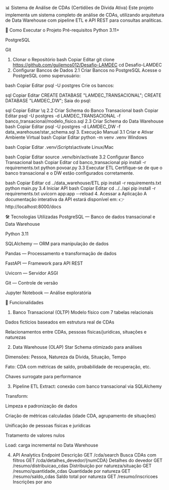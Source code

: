📊 Sistema de Análise de CDAs (Certidões de Dívida Ativa)
Este projeto implementa um sistema completo de análise de CDAs, utilizando arquitetura de Data Warehouse com pipeline ETL e API REST para consultas analíticas.

🚀 Como Executar o Projeto
Pré-requisitos
Python 3.11+

PostgreSQL

Git

1. Clonar o Repositório
bash
Copiar
Editar
git clone https://github.com/guilemos012/Desafio-LAMDEC
cd Desafio-LAMDEC
2. Configurar Bancos de Dados
2.1 Criar Bancos no PostgreSQL
Acesse o PostgreSQL como superusuário:

bash
Copiar
Editar
psql -U postgres
Crie os bancos:

sql
Copiar
Editar
CREATE DATABASE "LAMDEC_TRANSACIONAL";
CREATE DATABASE "LAMDEC_DW";
Saia do psql:

sql
Copiar
Editar
\q
2.2 Criar Schema do Banco Transacional
bash
Copiar
Editar
psql -U postgres -d LAMDEC_TRANSACIONAL -f banco_transacional/modelo_fisico.sql
2.3 Criar Schema do Data Warehouse
bash
Copiar
Editar
psql -U postgres -d LAMDEC_DW -f data_warehouse/star_schema.sql
3. Execução Manual
3.1 Criar e Ativar Ambiente Virtual
bash
Copiar
Editar
python -m venv .venv
Windows

bash
Copiar
Editar
.venv\Scripts\activate
Linux/Mac

bash
Copiar
Editar
source .venv/bin/activate
3.2 Configurar Banco Transacional
bash
Copiar
Editar
cd banco_transacional
pip install -r requirements.txt
python povoar.py
3.3 Executar ETL
Certifique-se de que o banco transacional e o DW estão configurados corretamente.

bash
Copiar
Editar
cd ../data_warehouse/ETL
pip install -r requirements.txt
python main.py
3.4 Iniciar API
bash
Copiar
Editar
cd ../../api
pip install -r requirements.txt
uvicorn app:app --reload
4. Acessar a Aplicação
A documentação interativa da API estará disponível em:
👉 http://localhost:8000/docs

🛠️ Tecnologias Utilizadas
PostgreSQL — Banco de dados transacional e Data Warehouse

Python 3.11

SQLAlchemy — ORM para manipulação de dados

Pandas — Processamento e transformação de dados

FastAPI — Framework para API REST

Uvicorn — Servidor ASGI

Git — Controle de versão

Jupyter Notebook — Análise exploratória

🎯 Funcionalidades
1. Banco Transacional (OLTP)
Modelo físico com 7 tabelas relacionais

Dados fictícios baseados em estrutura real de CDAs

Relacionamentos entre CDAs, pessoas físicas/jurídicas, situações e naturezas

2. Data Warehouse (OLAP)
Star Schema otimizado para análises

Dimensões: Pessoa, Natureza da Dívida, Situação, Tempo

Fato: CDA com métricas de saldo, probabilidade de recuperação, etc.

Chaves surrogate para performance

3. Pipeline ETL
Extract: conexão com banco transacional via SQLAlchemy

Transform:

Limpeza e padronização de dados

Criação de métricas calculadas (idade CDA, agrupamento de situações)

Unificação de pessoas físicas e jurídicas

Tratamento de valores nulos

Load: carga incremental no Data Warehouse

4. API Analytics
Endpoint	Descrição
GET /cda/search	Busca CDAs com filtros
GET /cda/detalhes_devedor/{numCDA}	Detalhes do devedor
GET /resumo/distribuicao_cdas	Distribuição por natureza/situação
GET /resumo/quantidade_cdas	Quantidade por natureza
GET /resumo/saldo_cdas	Saldo total por natureza
GET /resumo/inscricoes	Inscrições por ano